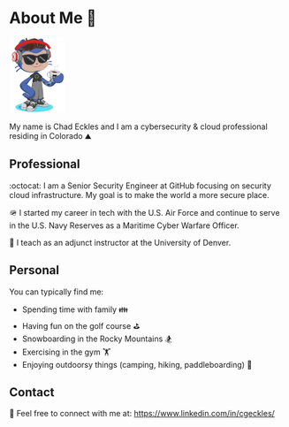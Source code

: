 # About Me 👋
<img src="https://github.com/chadeckles/chadeckles/blob/main/octocat-ce.png" width="100" display:block>


My name is Chad Eckles and I am a cybersecurity & cloud professional residing in Colorado ⛰️


## Professional

:octocat: I am a Senior Security Engineer at GitHub focusing on security cloud infrastructure. My goal is to make the world a more secure place.

🪖 I started my career in tech with the U.S. Air Force and continue to serve in the U.S. Navy Reserves as a Maritime Cyber Warfare Officer.

🏫 I teach as an adjunct instructor at the University of Denver.


## Personal

You can typically find me:
- Spending time with family 👪
- Having fun on the golf course ⛳
- Snowboarding in the Rocky Mountains 🏂
- Exercising in the gym 🏋️
- Enjoying outdoorsy things (camping, hiking, paddleboarding) 🥾
  

## Contact

🔗 Feel free to connect with me at: https://www.linkedin.com/in/cgeckles/
